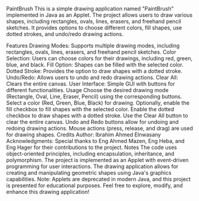 PaintBrush
This is a simple drawing application named "PaintBrush" implemented in Java as an Applet. The project allows users to draw various shapes, including rectangles, ovals, lines, erasers, and freehand pencil sketches. It provides options to choose different colors, fill shapes, use dotted strokes, and undo/redo drawing actions.

Features
Drawing Modes: Supports multiple drawing modes, including rectangles, ovals, lines, erasers, and freehand pencil sketches.
Color Selection: Users can choose colors for their drawings, including red, green, blue, and black.
Fill Option: Shapes can be filled with the selected color.
Dotted Stroke: Provides the option to draw shapes with a dotted stroke.
Undo/Redo: Allows users to undo and redo drawing actions.
Clear All: Clears the entire canvas.
User Interface: Simple GUI with buttons for different functionalities.
Usage
Choose the desired drawing mode (Rectangle, Oval, Line, Eraser, Pencil) using the corresponding buttons.
Select a color (Red, Green, Blue, Black) for drawing.
Optionally, enable the fill checkbox to fill shapes with the selected color.
Enable the dotted checkbox to draw shapes with a dotted stroke.
Use the Clear All button to clear the entire canvas.
Undo and Redo buttons allow for undoing and redoing drawing actions.
Mouse actions (press, release, and drag) are used for drawing shapes.
Credits
Author: Ibrahim Ahmed Elnwasany
Acknowledgments: Special thanks to Eng Ahmed Mazen, Eng Heba, and Eng Hager for their contributions to the project.
Notes
The code uses object-oriented principles, including encapsulation, inheritance, and polymorphism.
The project is implemented as an Applet with event-driven programming for user interactions.
The drawing application allows for creating and manipulating geometric shapes using Java's graphics capabilities.
Note: Applets are deprecated in modern Java, and this project is presented for educational purposes.
Feel free to explore, modify, and enhance this drawing application!
